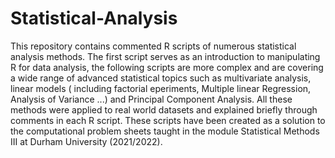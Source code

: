 # Statistical-Analysis

This repository contains commented R scripts of numerous statistical analysis methods. The first script serves as an introduction to manipulating R for data analysis, the following scripts are more complex and are covering a wide range of advanced statistical topics such as multivariate analysis, linear models ( including factorial eperiments, Multiple linear Regression, Analysis of Variance ...) and Principal Component Analysis. All these methods were applied to real world datasets and explained briefly through comments in each R script. These scripts have been created as a solution to the computational problem sheets taught in the module Statistical Methods III at Durham University (2021/2022).
